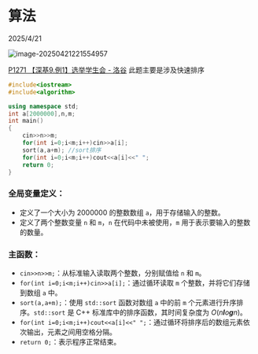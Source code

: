 # 算法

2025/4/21

![image-20250421221554957](C:\Users\XinSt\AppData\Roaming\Typora\typora-user-images\image-20250421221554957.png)

[P1271 【深基9.例1】选举学生会 - 洛谷](https://www.luogu.com.cn/problem/P1271)
此题主要是涉及快速排序

```cpp
#include<iostream>
#include<algorithm>

using namespace std;
int a[2000000],n,m;
int main()
{
	cin>>n>>m;
	for(int i=0;i<m;i++)cin>>a[i];
	sort(a,a+m); //sort排序
	for(int i=0;i<m;i++)cout<<a[i]<<" ";
	return 0;
}
```

### 全局变量定义：

- 定义了一个大小为 2000000 的整数数组 `a`，用于存储输入的整数。
- 定义了两个整数变量 `n` 和 `m`，`n` 在代码中未被使用，`m` 用于表示要输入的整数的数量。
	

### 主函数：

- `cin>>n>>m;`：从标准输入读取两个整数，分别赋值给 `n` 和 `m`。
- `for(int i=0;i<m;i++)cin>>a[i];`：通过循环读取 `m` 个整数，并将它们存储到数组 `a` 中。
- `sort(a,a+m);`：使用 `std::sort` 函数对数组 `a` 中的前 `m` 个元素进行升序排序。`std::sort` 是 C++ 标准库中的排序函数，其时间复杂度为 *O*(*n**l**o**g**n*)。
- `for(int i=0;i<m;i++)cout<<a[i]<<" ";`：通过循环将排序后的数组元素依次输出，元素之间用空格分隔。
- `return 0;`：表示程序正常结束。